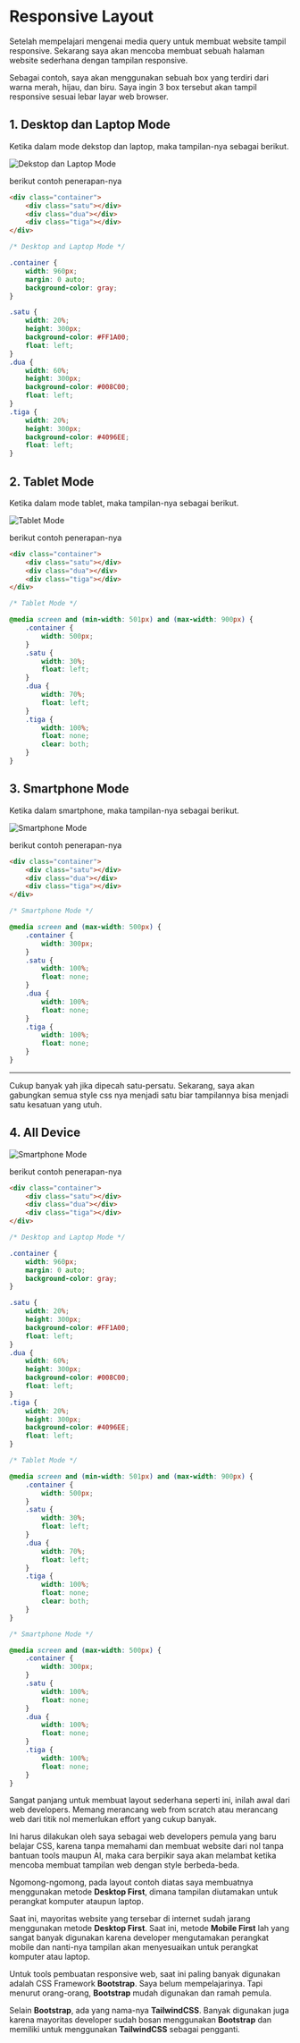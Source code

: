 # Responsive Layout

Setelah mempelajari mengenai media query untuk membuat website tampil responsive. Sekarang saya akan mencoba membuat sebuah halaman website sederhana dengan tampilan responsive.

Sebagai contoh, saya akan menggunakan sebuah box yang terdiri dari warna merah, hijau, dan biru. Saya ingin 3 box tersebut akan tampil responsive sesuai lebar layar web browser.

## 1. Desktop dan Laptop Mode

Ketika dalam mode dekstop dan laptop, maka tampilan-nya sebagai berikut.

![Dekstop dan Laptop Mode](img/desktop_laptop.jpg)

berikut contoh penerapan-nya

```html
<div class="container">
    <div class="satu"></div>
    <div class="dua"></div>
    <div class="tiga"></div>
</div>
```

```css
/* Desktop and Laptop Mode */

.container {
    width: 960px;
    margin: 0 auto;
    background-color: gray;
}

.satu {
    width: 20%;
    height: 300px;
    background-color: #FF1A00;
    float: left;
}
.dua {
    width: 60%;
    height: 300px;
    background-color: #008C00;
    float: left;
}
.tiga {
    width: 20%;
    height: 300px;
    background-color: #4096EE;
    float: left;
}
```

## 2. Tablet Mode

Ketika dalam mode tablet, maka tampilan-nya sebagai berikut.

![Tablet Mode](img/tablet.jpg)

berikut contoh penerapan-nya

```html
<div class="container">
    <div class="satu"></div>
    <div class="dua"></div>
    <div class="tiga"></div>
</div>
```

```css
/* Tablet Mode */

@media screen and (min-width: 501px) and (max-width: 900px) {
    .container {
        width: 500px;
    }
    .satu {
        width: 30%;
        float: left;
    }
    .dua {
        width: 70%;
        float: left;
    }
    .tiga {
        width: 100%;
        float: none;
        clear: both;
    }
}
```

## 3. Smartphone Mode

Ketika dalam smartphone, maka tampilan-nya sebagai berikut.

![Smartphone Mode](img/smartphone.jpg)

berikut contoh penerapan-nya

```html
<div class="container">
    <div class="satu"></div>
    <div class="dua"></div>
    <div class="tiga"></div>
</div>
```

```css
/* Smartphone Mode */

@media screen and (max-width: 500px) {
    .container {
        width: 300px;
    }
    .satu {
        width: 100%;
        float: none;   
    }
    .dua {
        width: 100%;
        float: none;   
    }
    .tiga {
        width: 100%;
        float: none;   
    }
}
```

<hr>

Cukup banyak yah jika dipecah satu-persatu. Sekarang, saya akan gabungkan semua style css nya menjadi satu biar tampilannya bisa menjadi satu kesatuan yang utuh.

## 4. All Device

![Smartphone Mode](img/all_device.jpg)

berikut contoh penerapan-nya

```html
<div class="container">
    <div class="satu"></div>
    <div class="dua"></div>
    <div class="tiga"></div>
</div>
```

```css
/* Desktop and Laptop Mode */

.container {
    width: 960px;
    margin: 0 auto;
    background-color: gray;
}

.satu {
    width: 20%;
    height: 300px;
    background-color: #FF1A00;
    float: left;
}
.dua {
    width: 60%;
    height: 300px;
    background-color: #008C00;
    float: left;
}
.tiga {
    width: 20%;
    height: 300px;
    background-color: #4096EE;
    float: left;
}

/* Tablet Mode */

@media screen and (min-width: 501px) and (max-width: 900px) {
    .container {
        width: 500px;
    }
    .satu {
        width: 30%;
        float: left;
    }
    .dua {
        width: 70%;
        float: left;
    }
    .tiga {
        width: 100%;
        float: none;
        clear: both;
    }
}

/* Smartphone Mode */

@media screen and (max-width: 500px) {
    .container {
        width: 300px;
    }
    .satu {
        width: 100%;
        float: none;   
    }
    .dua {
        width: 100%;
        float: none;   
    }
    .tiga {
        width: 100%;
        float: none;   
    }
}
```

Sangat panjang untuk membuat layout sederhana seperti ini, inilah awal dari web developers. Memang merancang web from scratch atau merancang web dari titik nol memerlukan effort yang cukup banyak.

Ini harus dilakukan oleh saya sebagai web developers pemula yang baru belajar CSS, karena tanpa memahami dan membuat website dari nol tanpa bantuan tools maupun AI, maka cara berpikir saya akan melambat ketika mencoba membuat tampilan web dengan style berbeda-beda.

Ngomong-ngomong, pada layout contoh diatas saya membuatnya menggunakan metode **Desktop First**, dimana tampilan diutamakan untuk perangkat komputer ataupun laptop.

Saat ini, mayoritas website yang tersebar di internet sudah jarang menggunakan metode **Desktop First**. Saat ini, metode **Mobile First** lah yang sangat banyak digunakan karena developer mengutamakan perangkat mobile dan nanti-nya tampilan akan menyesuaikan untuk perangkat komputer atau laptop.

Untuk tools pembuatan responsive web, saat ini paling banyak digunakan adalah CSS Framework **Bootstrap**. Saya belum mempelajarinya. Tapi menurut orang-orang, **Bootstrap** mudah digunakan dan ramah pemula.

Selain **Bootstrap**, ada yang nama-nya **TailwindCSS**. Banyak digunakan juga karena mayoritas developer sudah bosan menggunakan **Bootstrap** dan memiliki untuk menggunakan **TailwindCSS** sebagai pengganti.